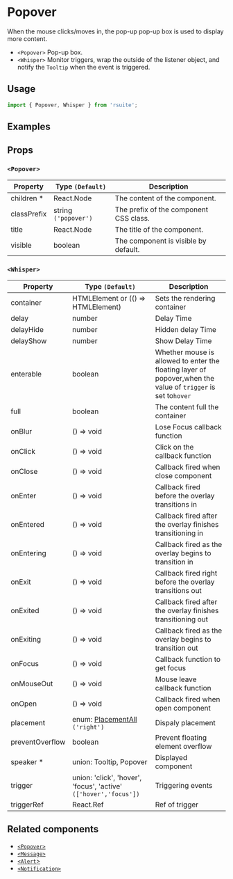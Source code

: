 # Popover

When the mouse clicks/moves in, the pop-up pop-up box is used to display more content.

- `<Popover>` Pop-up box.
- `<Whisper>` Monitor triggers, wrap the outside of the listener object, and notify the `Tooltip` when the event is triggered.

## Usage

```js
import { Popover, Whisper } from 'rsuite';
```

## Examples

<!--{demo}-->

## Props

### `<Popover>`

| Property    | Type `(Default)`     | Description                            |
| ----------- | -------------------- | -------------------------------------- |
| children \* | React.Node           | The content of the component.          |
| classPrefix | string `('popover')` | The prefix of the component CSS class. |
| title       | React.Node           | The title of the component.            |
| visible     | boolean              | The component is visible by default.   |

### `<Whisper>`

| Property        | Type `(Default)`                                                 | Description                                                                                                  |
| --------------- | ---------------------------------------------------------------- | ------------------------------------------------------------------------------------------------------------ |
| container       | HTMLElement or (() => HTMLElement)                               | Sets the rendering container                                                                                 |
| delay           | number                                                           | Delay Time                                                                                                   |
| delayHide       | number                                                           | Hidden delay Time                                                                                            |
| delayShow       | number                                                           | Show Delay Time                                                                                              |
| enterable       | boolean                                                          | Whether mouse is allowed to enter the floating layer of popover,when the value of `trigger` is set to`hover` |
| full            | boolean                                                          | The content full the container                                                                               |
| onBlur          | () => void                                                       | Lose Focus callback function                                                                                 |
| onClick         | () => void                                                       | Click on the callback function                                                                               |
| onClose         | () => void                                                       | Callback fired when close component                                                                          |
| onEnter         | () => void                                                       | Callback fired before the overlay transitions in                                                             |
| onEntered       | () => void                                                       | Callback fired after the overlay finishes transitioning in                                                   |
| onEntering      | () => void                                                       | Callback fired as the overlay begins to transition in                                                        |
| onExit          | () => void                                                       | Callback fired right before the overlay transitions out                                                      |
| onExited        | () => void                                                       | Callback fired after the overlay finishes transitioning out                                                  |
| onExiting       | () => void                                                       | Callback fired as the overlay begins to transition out                                                       |
| onFocus         | () => void                                                       | Callback function to get focus                                                                               |
| onMouseOut      | () => void                                                       | Mouse leave callback function                                                                                |
| onOpen          | () => void                                                       | Callback fired when open component                                                                           |
| placement       | enum: [PlacementAll](#types) `('right')`                         | Dispaly placement                                                                                            |
| preventOverflow | boolean                                                          | Prevent floating element overflow                                                                            |
| speaker \*      | union: Tooltip, Popover                                          | Displayed component                                                                                          |
| trigger         | union: 'click', 'hover', 'focus', 'active' `(['hover','focus'])` | Triggering events                                                                                            |
| triggerRef      | React.Ref                                                        | Ref of trigger                                                                                               |

## Related components

- [`<Popover>`](./popover)
- [`<Message>`](./message)
- [`<Alert`>](./alert)
- [`<Notification>`](./notification)
